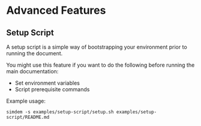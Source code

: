 # Advanced Features

## Setup Script

A setup script is a simple way of bootstrapping your environment prior to running the document.

You might use this feature if you want to do the following before running the main documentation:
* Set environment variables
* Script prerequisite commands

Example usage:

```shell
simdem -s examples/setup-script/setup.sh examples/setup-script/README.md
```